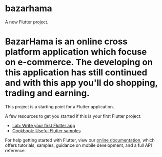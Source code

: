 # bazarhama

A new Flutter project.

# BazarHama is an online cross platform application which focuse on e-commerce. The developing on this application has still continued and with this app you'll do shopping, trading and earning. 


This project is a starting point for a Flutter application.

A few resources to get you started if this is your first Flutter project:

- [Lab: Write your first Flutter app](https://flutter.dev/docs/get-started/codelab)
- [Cookbook: Useful Flutter samples](https://flutter.dev/docs/cookbook)

For help getting started with Flutter, view our
[online documentation](https://flutter.dev/docs), which offers tutorials,
samples, guidance on mobile development, and a full API reference.
